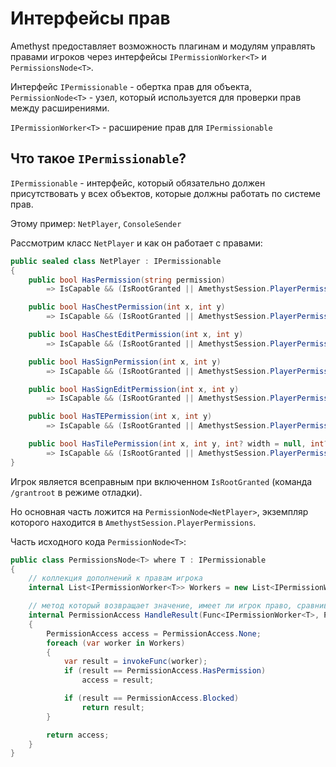 # Интерфейсы прав

Amethyst предоставляет возможность плагинам и модулям управлять правами игроков через интерфейсы `IPermissionWorker<T>` и `PermissionsNode<T>`.

Интерфейс `IPermissionable` - обертка прав для объекта, `PermissionNode<T>` - узел, который используется для проверки прав между расширениями.

`IPermissionWorker<T>` - расширение прав для `IPermissionable`

## Что такое `IPermissionable`?

`IPermissionable` - интерфейс, который обязательно должен присутствовать у всех объектов, которые должны работать по системе прав.

Этому пример: `NetPlayer`, `ConsoleSender`

Рассмотрим класс `NetPlayer` и как он работает с правами:

```cs
public sealed class NetPlayer : IPermissionable
{
    public bool HasPermission(string permission)
        => IsCapable && (IsRootGranted || AmethystSession.PlayerPermissions.HandleResult(p => p.HasPermission(this, permission)) == PermissionAccess.HasPermission);

    public bool HasChestPermission(int x, int y)
        => IsCapable && (IsRootGranted || AmethystSession.PlayerPermissions.HandleResult(p => p.HasChestPermission(this, x, y)) == PermissionAccess.HasPermission);

    public bool HasChestEditPermission(int x, int y)
        => IsCapable && (IsRootGranted || AmethystSession.PlayerPermissions.HandleResult(p => p.HasChestEditPermission(this, x, y)) == PermissionAccess.HasPermission);

    public bool HasSignPermission(int x, int y)
        => IsCapable && (IsRootGranted || AmethystSession.PlayerPermissions.HandleResult(p => p.HasSignPermission(this, x, y)) == PermissionAccess.HasPermission);

    public bool HasSignEditPermission(int x, int y)
        => IsCapable && (IsRootGranted || AmethystSession.PlayerPermissions.HandleResult(p => p.HasSignEditPermission(this, x, y)) == PermissionAccess.HasPermission);

    public bool HasTEPermission(int x, int y)
        => IsCapable && (IsRootGranted || AmethystSession.PlayerPermissions.HandleResult(p => p.HasTEPermission(this, x, y)) == PermissionAccess.HasPermission);

    public bool HasTilePermission(int x, int y, int? width = null, int? height = null)
        => IsCapable && (IsRootGranted || AmethystSession.PlayerPermissions.HandleResult(p => p.HasTilePermission(this, x, y, width, height)) == PermissionAccess.HasPermission);
}
```

Игрок является всеправным при включенном `IsRootGranted` (команда `/grantroot` в режиме отладки).

Но основная часть ложится на `PermissionNode<NetPlayer>`, экземпляр которого находится в `AmethystSession.PlayerPermissions`.

Часть исходного кода `PermissionNode<T>`:

```cs
public class PermissionsNode<T> where T : IPermissionable
{
    // коллекция дополнений к правам игрока
    internal List<IPermissionWorker<T>> Workers = new List<IPermissionWorker<T>>();

    // метод который возвращает значение, имеет ли игрок право, сравнивая его между расширениями IPermissionWorker<T>
    internal PermissionAccess HandleResult(Func<IPermissionWorker<T>, PermissionAccess> invokeFunc)
    {
        PermissionAccess access = PermissionAccess.None;
        foreach (var worker in Workers)
        {
            var result = invokeFunc(worker);
            if (result == PermissionAccess.HasPermission)
                access = result;

            if (result == PermissionAccess.Blocked)
                return result;
        }

        return access;
    }
}
```